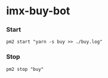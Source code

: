 # imx-buy-bot

### Start

```
pm2 start "yarn -s buy >> ./buy.log"
```

### Stop

```
pm2 stop "buy"
```